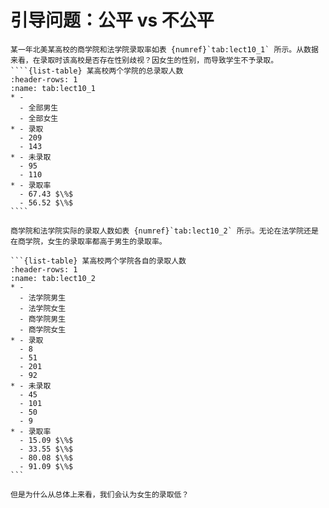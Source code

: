 # 引导问题：公平 vs 不公平

`````{prf:example} Simpson 悖论
某一年北美某高校的商学院和法学院录取率如表 {numref}`tab:lect10_1` 所示。从数据来看，在录取时该高校是否存在性别歧视？因女生的性别，而导致学生不予录取。
````{list-table} 某高校两个学院的总录取人数
:header-rows: 1
:name: tab:lect10_1
* - 
  - 全部男生
  - 全部女生
* - 录取
  - 209
  - 143
* - 未录取
  - 95
  - 110
* - 录取率
  - 67.43 $\%$ 
  - 56.52 $\%$ 
````

商学院和法学院实际的录取人数如表 {numref}`tab:lect10_2` 所示。无论在法学院还是在商学院，女生的录取率都高于男生的录取率。

```{list-table} 某高校两个学院各自的录取人数
:header-rows: 1
:name: tab:lect10_2
* - 
  - 法学院男生
  - 法学院女生
  - 商学院男生
  - 商学院女生
* - 录取
  - 8
  - 51
  - 201
  - 92
* - 未录取
  - 45
  - 101
  - 50
  - 9
* - 录取率
  - 15.09 $\%$ 
  - 33.55 $\%$ 
  - 80.08 $\%$ 
  - 91.09 $\%$ 
```
`````

```{admonition} Question
但是为什么从总体上来看，我们会认为女生的录取低？
```